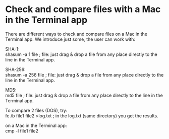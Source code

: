 # Check and compare files with a Mac in the Terminal app  
There are different ways to check and compare files on a Mac in the Terminal app. We introduce just some, the user can work with:  
  
SHA-1:  
shasum -a 1 file    ;   file: just drag & drop a file from any place directly to the line in the Terminal app.  
  
SHA-256:  
shasum -a 256 file    ;   file: just drag & drop a file from any place directly to the line in the Terminal app.  
  
MD5:  
md5 file    ;   file: just drag & drop a file from any place directly to the line in the Terminal app.  
  
To compare 2 files (DOS), try:  
fc /b file1 file2 >log.txt   ;   in the log.txt (same directory) you get the results.  
  
on a Mac in the Terminal app:  
cmp -l file1 file2  
